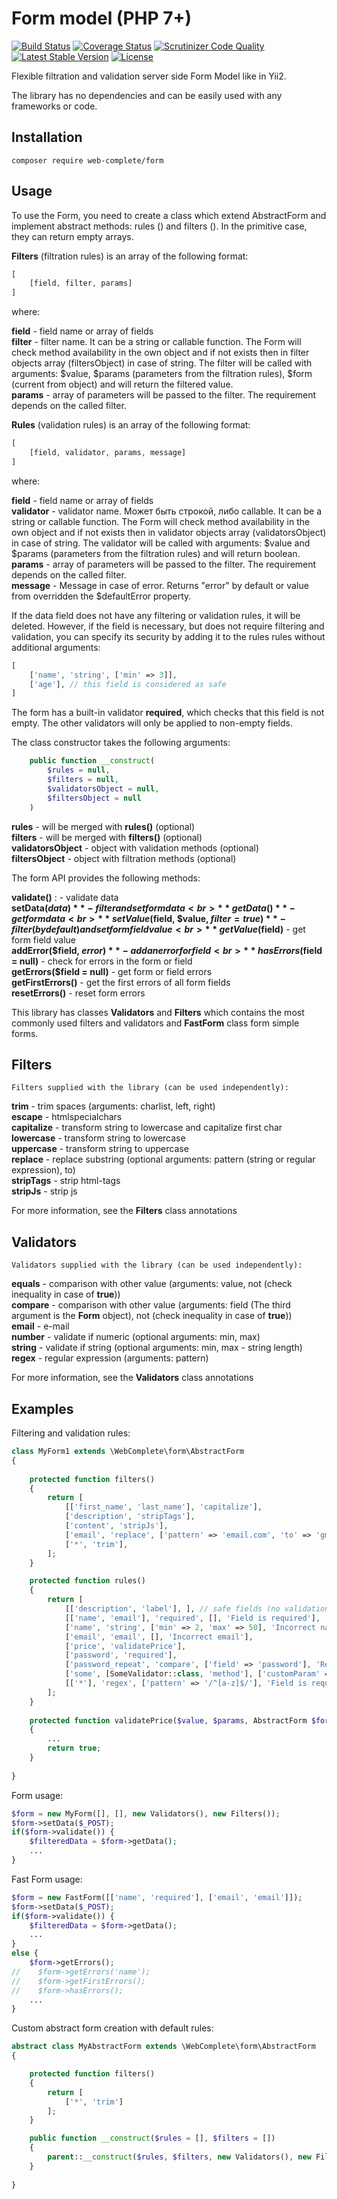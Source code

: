# Form model (PHP 7+)

[![Build Status](https://travis-ci.org/web-complete/form.svg?branch=master)](https://travis-ci.org/web-complete/form)
[![Coverage Status](https://coveralls.io/repos/github/web-complete/form/badge.svg?branch=master)](https://coveralls.io/github/web-complete/form?branch=master)
[![Scrutinizer Code Quality](https://scrutinizer-ci.com/g/web-complete/form/badges/quality-score.png?b=master)](https://scrutinizer-ci.com/g/web-complete/form/?branch=master)
[![Latest Stable Version](https://poser.pugx.org/web-complete/form/version)](https://packagist.org/packages/web-complete/form)
[![License](https://poser.pugx.org/web-complete/form/license)](https://packagist.org/packages/web-complete/form)

Flexible filtration and validation server side Form Model like in Yii2.

The library has no dependencies and can be easily used with any frameworks or code.

## Installation

```
composer require web-complete/form
```

## Usage

To use the Form, you need to create a class which extend AbstractForm and implement abstract methods: rules () and filters (). In the primitive case, they can return empty arrays.

**Filters** (filtration rules) is an array of the following format:
```php
[
    [field, filter, params]
]
```
where:

**field** - field name or array of fields<br>
**filter** - filter name. It can be a string or callable function. The Form will check method availability in the own object and if not exists then in filter objects array (filtersObject) in case of string. The filter will be called with arguments: $value, $params (parameters from the filtration rules), $form (current from object) and will return the filtered value.<br>
**params** - array of parameters will be passed to the filter. The requirement depends on the called filter.

**Rules** (validation rules) is an array of the following format:
```php
[
    [field, validator, params, message]
]
```
where:

**field** - field name or array of fields<br>
**validator** - validator name. Может быть строкой, либо callable. It can be a string or callable function. The Form will check method availability in the own object and if not exists then in validator objects array (validatorsObject) in case of string. The validator will be called with arguments: $value and $params (parameters from the filtration rules) and will return boolean.<br>
**params** - array of parameters will be passed to the filter. The requirement depends on the called filter.<br>
**message** - Message in case of error. Returns "error" by default or value from overridden the $defaultError property.

If the data field does not have any filtering or validation rules, it will be deleted. However, if the field is necessary, but does not require filtering and validation, you can specify its security by adding it to the rules rules without additional arguments:
```php
[
    ['name', 'string', ['min' => 3]],
    ['age'], // this field is considered as safe
]
```

The form has a built-in validator **required**, which checks that this field is not empty. The other validators will only be applied to non-empty fields.

The class constructor takes the following arguments:

```php
    public function __construct(
        $rules = null,
        $filters = null,
        $validatorsObject = null,
        $filtersObject = null
    )
```

**rules** - will be merged with **rules()** (optional)<br>
**filters** - will be merged with **filters()** (optional)<br>
**validatorsObject** - object with validation methods (optional)<br>
**filtersObject** - object with filtration methods (optional)<br>

The form API provides the following methods:

**validate()** : - validate data<br>
**setData($data)** - filter and set form data<br>
**getData()** - get form data<br>
**setValue($field, $value, $filter = true)** - filter (by default) and set form field value<br>
**getValue($field)** - get form field value<br>
**addError($field, $error)** - add an error for field<br>
**hasErrors($field = null)** - check for errors in the form or field <br>
**getErrors($field = null)** - get form or field errors <br>
**getFirstErrors()** - get the first errors of all form fields <br>
**resetErrors()** - reset form errors <br>

This library has classes **Validators** and **Filters** which contains the most commonly used filters and validators and
**FastForm** class form simple forms.
 
## Filters
    Filters supplied with the library (can be used independently):

**trim** - trim spaces (arguments: charlist, left, right)<br>
**escape**  - htmlspecialchars<br>
**capitalize** - transform string to lowercase and capitalize first char<br>
**lowercase** - transform string to lowercase <br>
**uppercase** - transform string to uppercase <br>
**replace** - replace substring (optional arguments: pattern (string or regular expression), to)<br>
**stripTags** - strip html-tags <br>
**stripJs** - strip js <br>

For more information, see the **Filters** class annotations  

## Validators
    Validators supplied with the library (can be used independently):

**equals** - comparison with other value (arguments: value, not (check inequality in case of **true**))<br>
**compare** - comparison with other value (arguments: field (The third argument is the **Form** object), not (check inequality in case of **true**))<br>
**email** - e-mail <br>
**number** - validate if numeric (optional arguments: min, max) <br>
**string** - validate if string (optional arguments: min, max - string length) <br>
**regex** - regular expression (arguments: pattern) <br>

For more information, see the **Validators** class annotations  

## Examples

Filtering and validation rules:

```php
class MyForm1 extends \WebComplete\form\AbstractForm
{
    
    protected function filters()
    {
        return [
            [['first_name', 'last_name'], 'capitalize'],
            ['description', 'stripTags'],
            ['content', 'stripJs'],
            ['email', 'replace', ['pattern' => 'email.com', 'to' => 'gmail.com']],
            ['*', 'trim'],
        ];
    }

    protected function rules()
    {
        return [
            [['description', 'label'], ], // safe fields (no validation)
            [['name', 'email'], 'required', [], 'Field is required'],
            ['name', 'string', ['min' => 2, 'max' => 50], 'Incorrect name'],
            ['email', 'email', [], 'Incorrect email'],
            ['price', 'validatePrice'],
            ['password', 'required'],
            ['password_repeat', 'compare', ['field' => 'password'], 'Repeat password error'],
            ['some', [SomeValidator::class, 'method'], ['customParam' => 100], 'Incorrect'],
            [['*'], 'regex', ['pattern' => '/^[a-z]$/'], 'Field is required'],
        ];
    }
    
    protected function validatePrice($value, $params, AbstractForm $form)
    {
        ...
        return true;
    }
    
}
```

Form usage:

```php
$form = new MyForm([], [], new Validators(), new Filters());
$form->setData($_POST);
if($form->validate()) {
    $filteredData = $form->getData();
    ...
}
```

Fast Form usage:

```php
$form = new FastForm([['name', 'required'], ['email', 'email']]);
$form->setData($_POST);
if($form->validate()) {
    $filteredData = $form->getData();
    ...
}
else {
    $form->getErrors();
//    $form->getErrors('name');
//    $form->getFirstErrors();
//    $form->hasErrors();
    ...
}
```

Custom abstract form creation with default rules:
 
```php
abstract class MyAbstractForm extends \WebComplete\form\AbstractForm
{

    protected function filters()
    {
        return [
            ['*', 'trim'] 
        ];
    }

    public function __construct($rules = [], $filters = [])
    {
        parent::__construct($rules, $filters, new Validators(), new Filters();
    }
    
}
```
